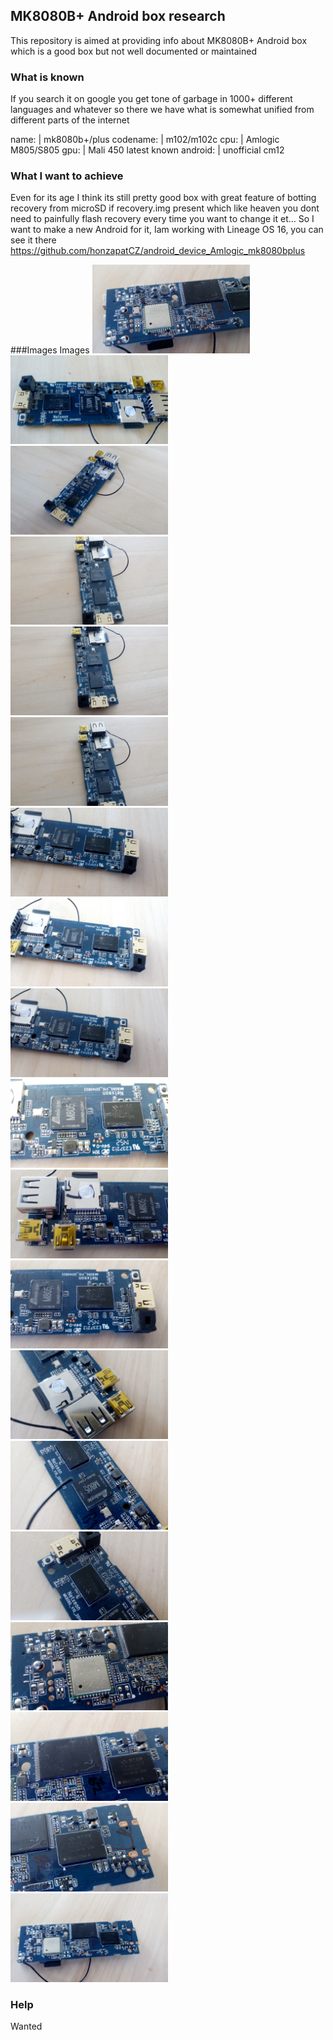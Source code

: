 ## MK8080B+ Android box research

This repository is aimed at providing info about MK8080B+ Android box which is a good box but not well documented or maintained

### What is known

If you search it on google you get tone of garbage in 1000+ different languages and whatever so there we have what is somewhat unified from different parts of the internet

name: | mk8080b+/plus
codename: | m102/m102c
cpu: | Amlogic M805/S805
gpu: | Mali 450
latest known android: | unofficial cm12

### What I want to achieve

Even for its age I think its still pretty good box with great feature of botting recovery from microSD if recovery.img present which like heaven you dont need to painfully flash recovery every time you want to change it et... So I want to make a new Android for it, Iam working with Lineage OS 16, you can see it there https://github.com/honzapatCZ/android_device_Amlogic_mk8080bplus

###Images
Images
<img src="img/device (1).jpg" width="50%"></img>
<img src="img/device (2).jpg" width="50%"></img> 
<img src="img/device (3).jpg" width="50%"></img> 
<img src="img/device (4).jpg" width="50%"></img> 
<img src="img/device (5).jpg" width="50%"></img> 
<img src="img/device (6).jpg" width="50%"></img> 
<img src="img/device (7).jpg" width="50%"></img> 
<img src="img/device (8).jpg" width="50%"></img> 
<img src="img/device (9).jpg" width="50%"></img> 
<img src="img/device (10).jpg" width="50%"></img> 
<img src="img/device (11).jpg" width="50%"></img> 
<img src="img/device (12).jpg" width="50%"></img> 
<img src="img/device (13).jpg" width="50%"></img> 
<img src="img/device (14).jpg" width="50%"></img> 
<img src="img/device (15).jpg" width="50%"></img> 
<img src="img/device (16).jpg" width="50%"></img> 
<img src="img/device (17).jpg" width="50%"></img> 
<img src="img/device (18).jpg" width="50%"></img> 
<img src="img/device (19).jpg" width="50%"></img> 

### Help

Wanted
